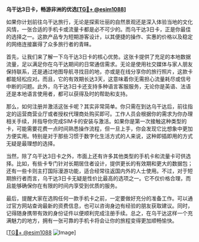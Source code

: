 **乌干达3日卡，畅游非洲的优选[[TG💪+ @esim1088](https://t.me/s/esim1088)]**

如果你计划前往乌干达旅行，无论是探索壮丽的自然景观还是深入体验当地的文化风情，一张合适的手机卡或流量卡都是必不可少的。而乌干达3日卡，正是你最佳的选择之一。这款产品专为短期游客设计，以其便捷的操作、实惠的价格以及稳定的网络连接赢得了众多旅行者的青睐。

首先，让我们来了解一下乌干达3日卡的核心优势。这张卡提供了充足的本地数据流量，足以满足你在乌干达期间的日常通信需求。无论是使用社交媒体与家人朋友保持联系，还是通过地图导航寻找目的地，亦或是在线分享你的旅行照片，这款卡都能轻松应对。而且，它的有效期长达3天，这意味着你无需担心流量耗尽或信号中断的问题。此外，乌干达3日卡还支持多种语言客服服务，无论你是英语、法语还是本地语言使用者，都可以获得及时的帮助和支持。

那么，如何注册并激活这张卡呢？其实非常简单。你只需在到达乌干达后，前往指定的运营商营业厅或者授权代理商处购买即可。工作人员会根据你的需求为你办理相关手续，并指导你完成SIM卡的安装与激活。如果你是第一次接触这种类型的卡，可能需要花费一点时间熟悉操作流程，但一旦上手，你会发现它比想象中更加方便实用。特别是对于那些习惯于数字化生活方式的人来说，这种即插即用的方式无疑是最理想的选择。

当然，除了乌干达3日卡之外，市面上还有许多其他类型的手机卡和流量卡可供选择。比如，有些卡专门针对长期居住者设计，提供更长的有效期和更大的数据包；还有一些卡则主打国际漫游功能，适合经常往返国内外的人士使用。不过，对于短期旅行者而言，乌干达3日卡无疑是性价比最高的选项之一。它不仅价格合理，而且能够确保你在有限的时间内享受到优质的服务。

最后，提醒大家在选购任何一款手机卡之前，一定要做好充分的准备工作。可以通过官方网站查询最新的资费信息，也可以咨询身边有经验的朋友获取建议。同时，记得随身携带有效的身份证件以便顺利完成注册手续。总之，在乌干达这样一个充满魅力的地方，拥有一张可靠的手机卡将会让你的旅程变得更加顺畅愉快。

[[TG💪+ @esim1088](https://t.me/s/esim1088) ![Image](https://i.postimg.cc/4NQfJmqS/Snipaste-2025-05-13-00-14-12.png)]